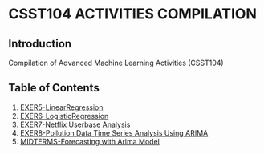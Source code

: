 # **CSST104 ACTIVITIES COMPILATION**

## Introduction

Compilation of Advanced Machine Learning Activities (CSST104)


## Table of Contents
1. <a href="Activities/3A_GONZALODO_EXER5.ipynb">EXER5-LinearRegression</a>
2. <a href="Activities/3A_GONZALODO_EXER6.ipynb">EXER6-LogisticRegression</a>
3. <a href="Activities/3A_GONZALODO_EXER7.ipynb">EXER7-Netflix Userbase Analysis</a>
4. <a href="Activities/3A_GONZALODO_EXER8.ipynb">EXER8-Pollution Data Time Series Analysis Using ARIMA</a>
5. <a href="Activities/3A_GONZALODO_MIDTERM.ipynb">MIDTERMS-Forecasting with Arima Model</a>
